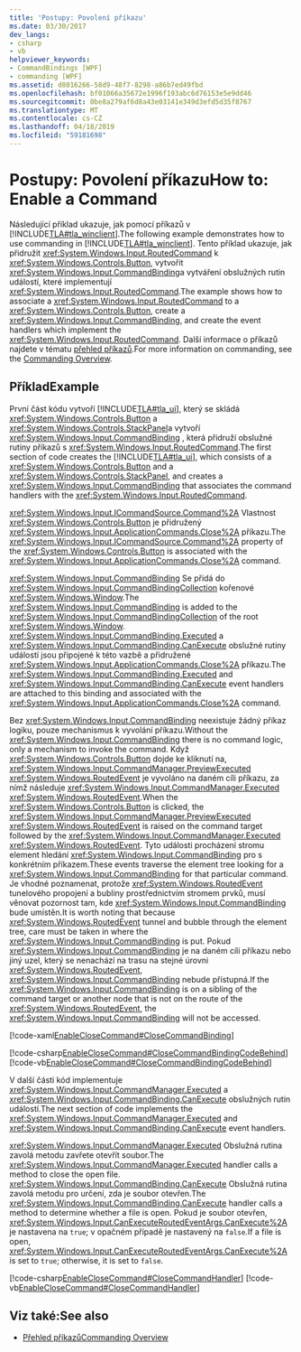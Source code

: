 ```yaml
---
title: 'Postupy: Povolení příkazu'
ms.date: 03/30/2017
dev_langs:
- csharp
- vb
helpviewer_keywords:
- CommandBindings [WPF]
- commanding [WPF]
ms.assetid: d8016266-58d9-48f7-8298-a86b7ed49fbd
ms.openlocfilehash: bf01066a35672e1996f193abc6d76153e5e9dd46
ms.sourcegitcommit: 0be8a279af6d8a43e03141e349d3efd5d35f8767
ms.translationtype: MT
ms.contentlocale: cs-CZ
ms.lasthandoff: 04/18/2019
ms.locfileid: "59181698"
---
```

# <a name="how-to-enable-a-command"></a><span data-ttu-id="de57d-102">Postupy: Povolení příkazu</span><span class="sxs-lookup"><span data-stu-id="de57d-102">How to: Enable a Command</span></span>
<span data-ttu-id="de57d-103">Následující příklad ukazuje, jak pomocí příkazů v [!INCLUDE[TLA#tla_winclient](../../../../includes/tlasharptla-winclient-md.md)].</span><span class="sxs-lookup"><span data-stu-id="de57d-103">The following example demonstrates how to use commanding in [!INCLUDE[TLA#tla_winclient](../../../../includes/tlasharptla-winclient-md.md)].</span></span>  <span data-ttu-id="de57d-104">Tento příklad ukazuje, jak přidružit <xref:System.Windows.Input.RoutedCommand> k <xref:System.Windows.Controls.Button>, vytvořit <xref:System.Windows.Input.CommandBinding>a vytváření obslužných rutin událostí, které implementují <xref:System.Windows.Input.RoutedCommand>.</span><span class="sxs-lookup"><span data-stu-id="de57d-104">The example shows how to associate a <xref:System.Windows.Input.RoutedCommand> to a <xref:System.Windows.Controls.Button>, create a <xref:System.Windows.Input.CommandBinding>, and create the event handlers which implement the <xref:System.Windows.Input.RoutedCommand>.</span></span>  <span data-ttu-id="de57d-105">Další informace o příkazů najdete v tématu [přehled příkazů](commanding-overview.md).</span><span class="sxs-lookup"><span data-stu-id="de57d-105">For more information on commanding, see the [Commanding Overview](commanding-overview.md).</span></span>  
  
## <a name="example"></a><span data-ttu-id="de57d-106">Příklad</span><span class="sxs-lookup"><span data-stu-id="de57d-106">Example</span></span>  
 <span data-ttu-id="de57d-107">První část kódu vytvoří [!INCLUDE[TLA#tla_ui](../../../../includes/tlasharptla-ui-md.md)], který se skládá <xref:System.Windows.Controls.Button> a <xref:System.Windows.Controls.StackPanel>a vytvoří <xref:System.Windows.Input.CommandBinding> , která přidruží obslužné rutiny příkazů s <xref:System.Windows.Input.RoutedCommand>.</span><span class="sxs-lookup"><span data-stu-id="de57d-107">The first section of code creates the [!INCLUDE[TLA#tla_ui](../../../../includes/tlasharptla-ui-md.md)], which consists of a <xref:System.Windows.Controls.Button> and a <xref:System.Windows.Controls.StackPanel>, and creates a <xref:System.Windows.Input.CommandBinding> that associates the command handlers with the <xref:System.Windows.Input.RoutedCommand>.</span></span>  
  
 <span data-ttu-id="de57d-108"><xref:System.Windows.Input.ICommandSource.Command%2A> Vlastnost <xref:System.Windows.Controls.Button> je přidružený <xref:System.Windows.Input.ApplicationCommands.Close%2A> příkazu.</span><span class="sxs-lookup"><span data-stu-id="de57d-108">The <xref:System.Windows.Input.ICommandSource.Command%2A> property of the <xref:System.Windows.Controls.Button> is associated with the <xref:System.Windows.Input.ApplicationCommands.Close%2A> command.</span></span>  
  
 <span data-ttu-id="de57d-109"><xref:System.Windows.Input.CommandBinding> Se přidá do <xref:System.Windows.Input.CommandBindingCollection> kořenové <xref:System.Windows.Window>.</span><span class="sxs-lookup"><span data-stu-id="de57d-109">The <xref:System.Windows.Input.CommandBinding> is added to the <xref:System.Windows.Input.CommandBindingCollection> of the root <xref:System.Windows.Window>.</span></span> <span data-ttu-id="de57d-110"><xref:System.Windows.Input.CommandBinding.Executed> a <xref:System.Windows.Input.CommandBinding.CanExecute> obslužné rutiny událostí jsou připojené k této vazbě a přidružené <xref:System.Windows.Input.ApplicationCommands.Close%2A> příkazu.</span><span class="sxs-lookup"><span data-stu-id="de57d-110">The <xref:System.Windows.Input.CommandBinding.Executed> and <xref:System.Windows.Input.CommandBinding.CanExecute> event handlers are attached to this binding and associated with the <xref:System.Windows.Input.ApplicationCommands.Close%2A> command.</span></span>  
  
 <span data-ttu-id="de57d-111">Bez <xref:System.Windows.Input.CommandBinding> neexistuje žádný příkaz logiku, pouze mechanismus k vyvolání příkazu.</span><span class="sxs-lookup"><span data-stu-id="de57d-111">Without the <xref:System.Windows.Input.CommandBinding> there is no command logic, only a mechanism to invoke the command.</span></span>  <span data-ttu-id="de57d-112">Když <xref:System.Windows.Controls.Button> dojde ke kliknutí na, <xref:System.Windows.Input.CommandManager.PreviewExecuted> <xref:System.Windows.RoutedEvent> je vyvoláno na daném cíli příkazu, za nímž následuje <xref:System.Windows.Input.CommandManager.Executed> <xref:System.Windows.RoutedEvent>.</span><span class="sxs-lookup"><span data-stu-id="de57d-112">When the <xref:System.Windows.Controls.Button> is clicked, the <xref:System.Windows.Input.CommandManager.PreviewExecuted> <xref:System.Windows.RoutedEvent> is raised on the command target followed by the <xref:System.Windows.Input.CommandManager.Executed> <xref:System.Windows.RoutedEvent>.</span></span>  <span data-ttu-id="de57d-113">Tyto události procházení stromu element hledání <xref:System.Windows.Input.CommandBinding> pro s konkrétním příkazem.</span><span class="sxs-lookup"><span data-stu-id="de57d-113">These events traverse the element tree looking for a <xref:System.Windows.Input.CommandBinding> for that particular command.</span></span>  <span data-ttu-id="de57d-114">Je vhodné poznamenat, protože <xref:System.Windows.RoutedEvent> tunelového propojení a bubliny prostřednictvím stromem prvků, musí věnovat pozornost tam, kde <xref:System.Windows.Input.CommandBinding> bude umístěn.</span><span class="sxs-lookup"><span data-stu-id="de57d-114">It is worth noting that because <xref:System.Windows.RoutedEvent> tunnel and bubble through the element tree, care must be taken in where the <xref:System.Windows.Input.CommandBinding> is put.</span></span>   <span data-ttu-id="de57d-115">Pokud <xref:System.Windows.Input.CommandBinding> je na daném cíli příkazu nebo jiný uzel, který se nenachází na trasu na stejné úrovni <xref:System.Windows.RoutedEvent>, <xref:System.Windows.Input.CommandBinding> nebude přístupná.</span><span class="sxs-lookup"><span data-stu-id="de57d-115">If the <xref:System.Windows.Input.CommandBinding> is on a sibling of the command target or another node that is not on the route of the <xref:System.Windows.RoutedEvent>, the <xref:System.Windows.Input.CommandBinding> will not be accessed.</span></span>  
  
 [!code-xaml[EnableCloseCommand#CloseCommandBinding](~/samples/snippets/csharp/VS_Snippets_Wpf/EnableCloseCommand/CSharp/Window1.xaml#closecommandbinding)]  
  
 [!code-csharp[EnableCloseCommand#CloseCommandBindingCodeBehind](~/samples/snippets/csharp/VS_Snippets_Wpf/EnableCloseCommand/CSharp/Window1.xaml.cs#closecommandbindingcodebehind)]
 [!code-vb[EnableCloseCommand#CloseCommandBindingCodeBehind](~/samples/snippets/visualbasic/VS_Snippets_Wpf/EnableCloseCommand/VisualBasic/Window1.xaml.vb#closecommandbindingcodebehind)]  
  
 <span data-ttu-id="de57d-116">V další části kód implementuje <xref:System.Windows.Input.CommandManager.Executed> a <xref:System.Windows.Input.CommandBinding.CanExecute> obslužných rutin událostí.</span><span class="sxs-lookup"><span data-stu-id="de57d-116">The next section of code implements the <xref:System.Windows.Input.CommandManager.Executed> and <xref:System.Windows.Input.CommandBinding.CanExecute> event handlers.</span></span>  
  
 <span data-ttu-id="de57d-117"><xref:System.Windows.Input.CommandManager.Executed> Obslužná rutina zavolá metodu zavřete otevřít soubor.</span><span class="sxs-lookup"><span data-stu-id="de57d-117">The <xref:System.Windows.Input.CommandManager.Executed> handler calls a method to close the open file.</span></span>  <span data-ttu-id="de57d-118"><xref:System.Windows.Input.CommandBinding.CanExecute> Obslužná rutina zavolá metodu pro určení, zda je soubor otevřen.</span><span class="sxs-lookup"><span data-stu-id="de57d-118">The <xref:System.Windows.Input.CommandBinding.CanExecute> handler calls a method to determine whether a file is open.</span></span>  <span data-ttu-id="de57d-119">Pokud je soubor otevřen, <xref:System.Windows.Input.CanExecuteRoutedEventArgs.CanExecute%2A> je nastavena na `true`; v opačném případě je nastavený na `false`.</span><span class="sxs-lookup"><span data-stu-id="de57d-119">If a file is open, <xref:System.Windows.Input.CanExecuteRoutedEventArgs.CanExecute%2A> is set to `true`; otherwise, it is set to `false`.</span></span>  
  
 [!code-csharp[EnableCloseCommand#CloseCommandHandler](~/samples/snippets/csharp/VS_Snippets_Wpf/EnableCloseCommand/CSharp/Window1.xaml.cs#closecommandhandler)]
 [!code-vb[EnableCloseCommand#CloseCommandHandler](~/samples/snippets/visualbasic/VS_Snippets_Wpf/EnableCloseCommand/VisualBasic/Window1.xaml.vb#closecommandhandler)]  
  
## <a name="see-also"></a><span data-ttu-id="de57d-120">Viz také:</span><span class="sxs-lookup"><span data-stu-id="de57d-120">See also</span></span>

- [<span data-ttu-id="de57d-121">Přehled příkazů</span><span class="sxs-lookup"><span data-stu-id="de57d-121">Commanding Overview</span></span>](commanding-overview.md)
